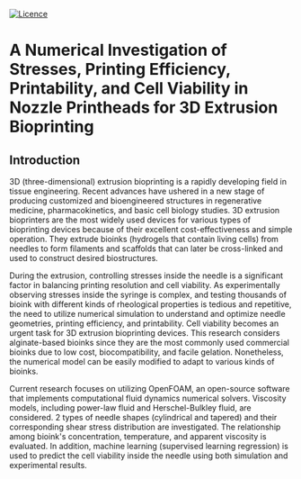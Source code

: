 [![Licence](https://img.shields.io/github/license/Ileriayo/markdown-badges?style=for-the-badge)](./LICENSE)

# A Numerical Investigation of Stresses, Printing Efficiency, Printability, and Cell Viability in Nozzle Printheads for 3D Extrusion Bioprinting

## Introduction

3D (three-dimensional) extrusion bioprinting is a rapidly developing field in tissue engineering. Recent advances have ushered in a new stage of producing customized and bioengineered structures in regenerative medicine, pharmacokinetics, and basic cell biology studies. 3D extrusion bioprinters are the most widely used devices for various types of bioprinting devices because of their excellent cost-effectiveness and simple operation. They extrude bioinks (hydrogels that contain living cells) from needles to form filaments and scaffolds that can later be cross-linked and used to construct desired biostructures.

During the extrusion, controlling stresses inside the needle is a significant factor in balancing printing resolution and cell viability. As experimentally observing stresses inside the syringe is complex, and testing thousands of bioink with different kinds of rheological properties is tedious and repetitive, the need to utilize numerical simulation to understand and optimize needle geometries, printing efficiency, and printability. Cell viability becomes an urgent task for 3D extrusion bioprinting devices. This research considers alginate-based bioinks since they are the most commonly used commercial bioinks due to low cost, biocompatibility, and facile gelation. Nonetheless, the numerical model can be easily modified to adapt to various kinds of bioinks.

Current research focuses on utilizing OpenFOAM, an open-source software that implements computational fluid dynamics numerical solvers. Viscosity models, including power-law fluid and Herschel-Bulkley fluid, are considered. 2 types of needle shapes (cylindrical and tapered) and their corresponding shear stress distribution are investigated. The relationship among bioink's concentration, temperature, and apparent viscosity is evaluated. In addition, machine learning (supervised learning regression) is used to predict the cell viability inside the needle using both simulation and experimental results.
